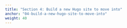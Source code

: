 ```yaml
---
title: "Section 4: Build a new Hugo site to move into"
anchor: "04-build-a-new-hugo-site-to-move-into"
weight: 40
---
```

